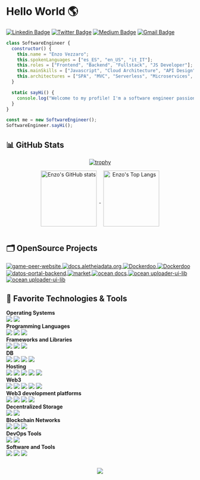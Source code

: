 # Hello World 🌎

[![Linkedin Badge](https://img.shields.io/badge/-enzovezzaro-blue?style=flat&logo=Linkedin&logoColor=white&link=https://www.linkedin.com/in/enzo-vezzaro/)](https://www.linkedin.com/in/enzo-vezzaro/)
[![Twitter Badge](https://img.shields.io/badge/-@enzovezzaro-1ca0f1?style=flat&labelColor=1ca0f1&logo=twitter&logoColor=white&link=https://twitter.com/enzo_vezzaro)](https://twitter.com/enzo_vezzaro)
[![Medium Badge](https://img.shields.io/badge/-@enzovezzaro-000000?style=flat&labelColor=000000&logo=Medium&link=https://medium.com/@insuladigitalstudio)](http://medium.com/@enzovezzaro)
[![Gmail Badge](https://img.shields.io/badge/-enzovezzaro-c14438?style=flat&logo=Gmail&logoColor=white&link=mailto:enzo-vezzaro@live.it)](mailto:enzo-vezzaro@live.it)

```javascript
class SoftwareEngineer {
  constructor() {
    this.name = "Enzo Vezzaro";
    this.spokenLanguages = ["es_ES", "en_US", "it_IT"];
    this.roles = ["Frontend", "Backend", "Fullstack", "JS Developer"];
    this.mainSkills = ["Javascript", "Cloud Architecture", "API Design", "Web3"];
    this.architectures = ["SPA", "MVC", "Serverless", "Microservices", "Web3"];
  }

  static sayHi() {
    console.log("Welcome to my profile! I'm a software engineer passionate about open-source and Web3.");
  }
}

const me = new SoftwareEngineer();
SoftwareEngineer.sayHi();

```

## 📊 GitHub Stats

<div align="center">

  [![trophy](https://github-profile-trophy.vercel.app/?username=EnzoVezzaro&theme=flat&&margin-w=15&margin-h=15)](https://github.com/ryo-ma/github-profile-trophy)

  <a href="https://github.com/anuraghazra/github-readme-stats">
    <img align="center" height="150px" style="margin:0px 7px 15px 7px;" src="https://github-readme-stats.vercel.app/api?username=EnzoVezzaro&count_private=true&show_icons=true&include_all_commits=true" alt="Enzo's GitHub stats" />
  </a>

  <a href="https://github.com/anuraghazra/github-readme-stats">
    <img align="center" height="150px" style="margin:0px 7px 15px 7px;" src="https://github-readme-stats.vercel.app/api/top-langs/?username=EnzoVezzaro&layout=compact&langs_count=6" alt="Enzo's Top Langs" />
  </a>
  
</div>

## 🗂️ OpenSource Projects

<a href="https://github.com/EnzoVezzaro/gamepeer-js">
  <img align="center" src="https://github-readme-stats.vercel.app/api/pin/?username=EnzoVezzaro&repo=gamepeer-js&show_icons=true" alt="game-peer-website" />
</a>

<a href="https://github.com/Aletheia-Data/aletheiadata.org">
  <img align="center" src="https://github-readme-stats.vercel.app/api/pin/?username=Aletheia-Data&repo=aletheiadata.org&show_icons=true" alt="docs.aletheiadata.org" />
</a>

<a href="https://github.com/Aletheia-Data/aletheia-sdk">
  <img align="center" src="https://github-readme-stats.vercel.app/api/pin/?username=Aletheia-Data&repo=aletheia-sdk&show_icons=true" alt="Dockerdoo" />
</a>

<a href="https://github.com/Aletheia-Data/strapi-provider-upload-web3-storage">
  <img align="center" src="https://github-readme-stats.vercel.app/api/pin/?username=Aletheia-Data&repo=strapi-provider-upload-web3-storage&show_icons=true" alt="Dockerdoo" />
</a>

<a href="https://github.com/EnzoVezzaro/Ultimate-Front-End-Started-Kit">
  <img align="center" src="https://github-readme-stats.vercel.app/api/pin/?username=EnzoVezzaro&repo=Ultimate-Front-End-Started-Kit&show_icons=true" alt="datos-portal-backend" />
</a>

<a href="https://github.com/oceanprotocol/market">
  <img align="center" src="https://github-readme-stats.vercel.app/api/pin/?username=oceanprotocol&repo=market&show_icons=true" alt="market" />
</a>

<a href="https://github.com/oceanprotocol/docs">
  <img align="center" src="https://github-readme-stats.vercel.app/api/pin/?username=oceanprotocol&repo=docs&show_icons=true" alt="ocean docs" />
</a>

<a href="https://github.com/oceanprotocol/uploader-ui">
  <img align="center" src="https://github-readme-stats.vercel.app/api/pin/?username=oceanprotocol&repo=uploader-ui&show_icons=true" alt="ocean uploader-ui-lib" />
</a>

<a href="https://github.com/oceanprotocol/uploader-ui-lib">
  <img align="center" src="https://github-readme-stats.vercel.app/api/pin/?username=oceanprotocol&repo=uploader-ui-lib&show_icons=true" alt="ocean uploader-ui-lib" />
</a>

## 🔧 Favorite Technologies & Tools

**Operating Systems**<br>
![](https://img.shields.io/badge/-Linux-informational?style=flat&logo=linux&logoColor=white&color=FCC624)
![](https://img.shields.io/badge/-MacOS-informational?style=flat&logo=macos&logoColor=white&color=000000)
<br>
**Programming Languages**<br>
![](https://img.shields.io/badge/-JavaScript-informational?style=flat&logo=javascript&logoColor=white&color=F7DF1E)
![](https://img.shields.io/badge/-NodeJS-informational?style=flat&logo=Node.js&logoColor=white&color=43853d)
![](https://img.shields.io/badge/-Markdown-informational?style=flat&logo=markdown&logoColor=white&color=000000)
<br>
**Frameworks and Libraries**<br>
![](https://img.shields.io/badge/-Next.js-informational?style=flat&logo=next.js&logoColor=white&color=000000)
![](https://img.shields.io/badge/-React-informational?style=flat&logo=react&logoColor=white&color=61DAFB)
![](https://img.shields.io/badge/-Express-informational?style=flat&logo=express&logoColor=white&color=092E20)
<br>
**DB**<br>
![](https://img.shields.io/badge/-PostgreSQL-informational?style=flat&logo=postgresql&logoColor=white&color=4169E1)
![](https://img.shields.io/badge/-MySQL-informational?style=flat&logo=mysql&logoColor=white&color=4479A1)
![](https://img.shields.io/badge/-DynamoDB-informational?style=flat&logo=amazondynamodb&logoColor=white&color=4053D6)
![](https://img.shields.io/badge/-MongoDB-informational?style=flat&logo=mongodb&logoColor=white&color=47A248)
<br>
**Hosting**<br>
![](https://img.shields.io/badge/-Google_Cloud_Platform-informational?style=flat&logo=google-cloud&logoColor=white&color=2496ED)
![](https://img.shields.io/badge/-Netlify-informational?style=flat&logo=netlify&logoColor=white&color=123F6D)
![](https://img.shields.io/badge/-Amazon_Web_Services-informational?style=flat&logo=amazon-aws&logoColor=white&color=232F3E)
![](https://img.shields.io/badge/-Github_Pages-informational?style=flat&logo=github&logoColor=white&color=222222)
![](https://img.shields.io/badge/-Vercel-informational?style=flat&logo=vercel&logoColor=white&color=000000)
<br>
**Web3**<br>
![](https://img.shields.io/badge/-Hardhat-informational?style=flat&logo=hardhat&logoColor=white&color=ECD53F)
![](https://img.shields.io/badge/-Web3.js-informational?style=flat&logo=web3.js&logoColor=white&color=F16822)
![](https://img.shields.io/badge/-Magic_Link-informational?style=flat&logo=magic_link&logoColor=white&color=512BD4)
![](https://img.shields.io/badge/-Ganache-informational?style=flat&logo=ganache&logoColor=white&color=5d464d)
![](https://img.shields.io/badge/-Wagmi-informational?style=flat&logo=wagmi&logoColor=white&color=333333)
<br>
**Web3 development platforms**<br>
![](https://img.shields.io/badge/-Ocean_Protocol-informational?style=flat&logo=ocean&logoColor=white&color=000)
![](https://img.shields.io/badge/-Infura-informational?style=flat&logo=infura&logoColor=white&color=eb693f)
![](https://img.shields.io/badge/-Alchemy-informational?style=flat&logo=alchemy&logoColor=white&color=0C0C0E)
![](https://img.shields.io/badge/-Moralis-informational?style=flat&logo=moralis&logoColor=white&color=1FA6F5)
<br>
**Decentralized Storage**<br>
![](https://img.shields.io/badge/-IPFS-informational?style=flat&logo=ipfs&logoColor=white&color=65C2CB)
![](https://img.shields.io/badge/-Arweave-informational?style=flat&logo=arweave&logoColor=white&color=F16822)
<br>
**Blockchain Networks**<br>
![](https://img.shields.io/badge/-Etherium-informational?style=flat&logo=ethereum&logoColor=white&color=3C3C3D)
![](https://img.shields.io/badge/-Polygon-informational?style=flat&logo=polygon&logoColor=white&color=F16822)
![](https://img.shields.io/badge/-Filecoin-informational?style=flat&logo=filecoin&logoColor=white&color=0090ff)
<br>
**DevOps Tools**<br>
![](https://img.shields.io/badge/-Docker-informational?style=flat&logo=docker&logoColor=white&color=2496ED)
![](https://img.shields.io/badge/-Github_Actions-informational?style=flat&logo=github-actions&logoColor=white&color=2088FF)
<br>
**Software and Tools**<br>
![](https://img.shields.io/badge/-Git-informational?style=flat&logo=git&logoColor=white&color=F05032)
![](https://img.shields.io/badge/-VS_Code-informational?style=flat&logo=visual-studio-code&logoColor=white&color=007ACC)
![](https://img.shields.io/badge/-Figma-informational?style=flat&logo=figma&color=FFFFFF)

## 

<div align="center">

<a href = "https://github.com/EnzoVezzaro/EnzoVezzaro/graphs/contributors">
<img src = "https://contrib.rocks/image?repo=EnzoVezzaro/EnzoVezzaro"/>
</a>

</div>
